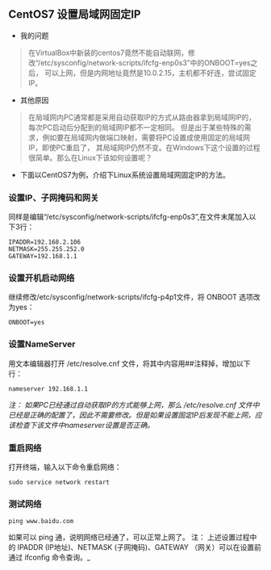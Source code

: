 ## CentOS7 设置局域网固定IP

- 我的问题
>在VirtualBox中新装的centos7竟然不能自动联网，修改“/etc/sysconfig/network-scripts/ifcfg-enp0s3”中的ONBOOT=yes之后，
 可以上网，但是内网地址竟然是10.0.2.15，主机都不好连，尝试固定IP。
- 其他原因
>在局域网内PC通常都是采用自动获取IP的方式从路由器拿到局域网IP的，每次PC启动后分配到的局域网IP都不一定相同。
 但是出于某些特殊的需求，例如要在局域网内做端口映射，需要将PC设置成使用固定的局域网IP，即使PC重启了，
 其局域网IP仍然不变。在Windows下这个设置的过程很简单。那么在Linux下该如何设置呢？
- 下面以CentOS7为例，介绍下Linux系统设置局域网固定IP的方法。

###  设置IP、子网掩码和网关
同样是编辑“/etc/sysconfig/network-scripts/ifcfg-enp0s3”,在文件末尾加入以下3行：
```
IPADDR=192.168.2.106
NETMASK=255.255.252.0
GATEWAY=192.168.1.1
```

### 设置开机启动网络
继续修改/etc/sysconfig/network-scripts/ifcfg-p4p1文件，将 ONBOOT 选项改为yes：
```
ONBOOT=yes
```

### 设置NameServer
用文本编辑器打开 /etc/resolve.cnf 文件，将其中内容用##注释掉，增加以下行：
```
nameserver 192.168.1.1
```
_注：_
_如果PC已经通过自动获取IP的方式能够上网，那么 /etc/resolve.cnf 文件中已经是正确的配置了，因此不需要修改。但是如果设置固定IP后发现不能上网，应该检查下该文件中nameserver设置是否正确。_

### 重启网络
打开终端，输入以下命令重启网络：
```
sudo service network restart
```

###  测试网络
```
ping www.baidu.com
```
如果可以 ping 通，说明网络已经通了，可以正常上网了。
注：
上述设置过程中的 IPADDR (IP地址)、NETMASK (子网掩码)、GATEWAY （网关）可以在设置前通过 ifconfig 命令查询。_